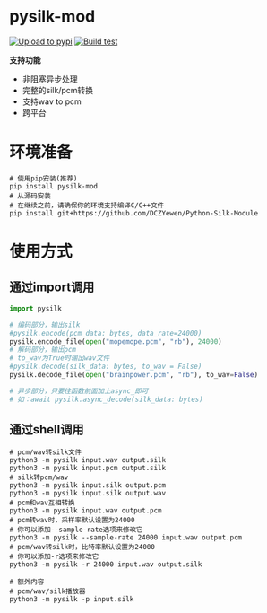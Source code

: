 # pysilk-mod

[![Upload to pypi](https://github.com/DCZYewen/Python-Silk-Module/actions/workflows/python-publish.yml/badge.svg)](https://github.com/DCZYewen/Python-Silk-Module/actions/workflows/python-publish.yml)
[![Build test](https://github.com/DCZYewen/Python-Silk-Module/actions/workflows/python-build-test.yml/badge.svg)](https://github.com/DCZYewen/Python-Silk-Module/actions/workflows/python-build-test.yml)

**支持功能**
 - 非阻塞异步处理
 - 完整的silk/pcm转换
 - 支持wav to pcm
 - 跨平台

# 环境准备

```shell
# 使用pip安装(推荐)
pip install pysilk-mod
# 从源码安装
# 在继续之前，请确保你的环境支持编译C/C++文件
pip install git+https://github.com/DCZYewen/Python-Silk-Module
```

# 使用方式

## 通过import调用

```python
import pysilk

# 编码部分，输出silk
#pysilk.encode(pcm_data: bytes, data_rate=24000)
pysilk.encode_file(open("mopemope.pcm", "rb"), 24000)
# 解码部分，输出pcm
# to_wav为True时输出wav文件
#pysilk.decode(silk_data: bytes, to_wav = False)
pysilk.decode_file(open("brainpower.pcm", "rb"), to_wav=False)

# 异步部分，只要往函数前面加上async_即可
# 如：await pysilk.async_decode(silk_data: bytes)
```

## 通过shell调用

```shell
# pcm/wav转silk文件
python3 -m pysilk input.wav output.silk
python3 -m pysilk input.pcm output.silk
# silk转pcm/wav
python3 -m pysilk input.silk output.pcm
python3 -m pysilk input.silk output.wav
# pcm和wav互相转换
python3 -m pysilk input.wav output.pcm
# pcm转wav时，采样率默认设置为24000
# 你可以添加--sample-rate选项来修改它
python3 -m pysilk --sample-rate 24000 input.wav output.pcm
# pcm/wav转silk时，比特率默认设置为24000
# 你可以添加-r选项来修改它
python3 -m pysilk -r 24000 input.wav output.silk

# 额外内容
# pcm/wav/silk播放器
python3 -m pysilk -p input.silk
```

